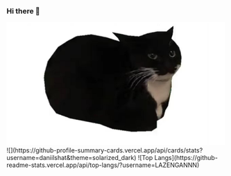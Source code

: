 ### Hi there 👋

<img src= "https://github.com/LAZENGANNN/LAZENGANNN/blob/main/maxwell.png?raw=true"  alt="maxwell">
![](https://github-profile-summary-cards.vercel.app/api/cards/stats?username=daniilshat&theme=solarized_dark) ![Top Langs](https://github-readme-stats.vercel.app/api/top-langs/?username=LAZENGANNN)






<!--
**LAZENGANNN/LAZENGANNN** is a ✨ _special_ ✨ repository because its `README.md` (this file) appears on your GitHub profile.

Here are some ideas to get you started:

- 🔭 I’m currently working on ...
- 🌱 I’m currently learning ...
- 👯 I’m looking to collaborate on ...
- 🤔 I’m looking for help with ...
- 💬 Ask me about ...
- 📫 How to reach me: ...
- 😄 Pronouns: ...
- ⚡ Fun fact: ...
-->
